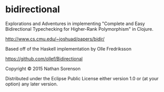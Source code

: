 # bidirectional

Explorations and Adventures in implementing "Complete and Easy Bidirectional
Typechecking for Higher-Rank Polymorphism" in Clojure.

http://www.cs.cmu.edu/~joshuad/papers/bidir/

Based off of the Haskell implementation by Olle Fredriksson

https://github.com/ollef/Bidirectional

Copyright © 2015 Nathan Sorenson

Distributed under the Eclipse Public License either version 1.0 or (at
your option) any later version.
